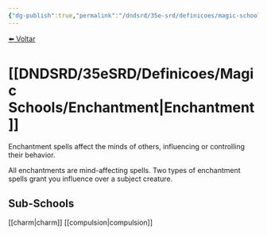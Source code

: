 ```yaml
---
{"dg-publish":true,"permalink":"/dndsrd/35e-srd/definicoes/magic-schools/enchantment/","dgHomeLink":true,"dgPassFrontmatter":false}
---
```


 
<a href="javascript:history.back()">⬅️ Voltar</a>
# [[DNDSRD/35eSRD/Definicoes/Magic Schools/Enchantment|Enchantment]]
Enchantment spells affect the minds of others, influencing or controlling their behavior.

All enchantments are mind-affecting spells. Two types of enchantment spells grant you influence over a subject creature.

## Sub-Schools
[[charm|charm]]
[[compulsion|compulsion]]
